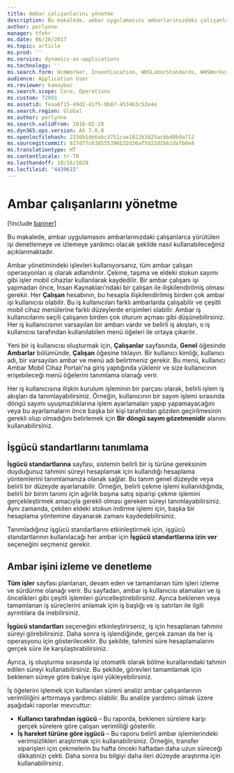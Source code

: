 ```yaml
---
title: Ambar çalışanlarını yönetme
description: Bu makalede, ambar uygulamasını ambarlarınızdaki çalışanlarca yürütülen işi denetlemeye ve izlemeye yardımcı olacak şekilde nasıl kullanabileceğiniz açıklanmaktadır.
author: perlynne
manager: tfehr
ms.date: 06/20/2017
ms.topic: article
ms.prod: ''
ms.service: dynamics-ax-applications
ms.technology: ''
ms.search.form: HcmWorker, InventLocation, WHSLaborStandards, WHSWorker, WHSWorkTable, WHSWorkTableListPage, WHSResetUserPassword
audience: Application User
ms.reviewer: kamaybac
ms.search.scope: Core, Operations
ms.custom: 72891
ms.assetid: feaa6f15-49d2-41f5-9b87-453463c52e4e
ms.search.region: Global
ms.author: perlynne
ms.search.validFrom: 2016-02-28
ms.dyn365.ops.version: AX 7.0.0
ms.openlocfilehash: 2156b5de6abc3751cae1822b3825acbbd0b9a712
ms.sourcegitcommit: 827d77c638555396b32d36af5d22d1b61dafb0e8
ms.translationtype: HT
ms.contentlocale: tr-TR
ms.lasthandoff: 10/16/2020
ms.locfileid: "4439615"
---
```

# <a name="manage-warehouse-workers"></a>Ambar çalışanlarını yönetme

[!include [banner](../includes/banner.md)]

Bu makalede, ambar uygulamasını ambarlarınızdaki çalışanlarca yürütülen işi denetlemeye ve izlemeye yardımcı olacak şekilde nasıl kullanabileceğiniz açıklanmaktadır.

Ambar yönetimindeki işlevleri kullanıyorsanız, tüm ambar çalışan operasyonları *iş* olarak adlandırılır. Çekme, taşıma ve eldeki stokun sayımı gibi işler mobil cihazlar kullanılarak kaydedilir. Bir ambar çalışanı işi yapmadan önce, İnsan Kaynakları'ndaki bir çalışan ile ilişkilendirilmiş olması gerekir. Her **Çalışan** hesabının, bu hesapla ilişkilendirilmiş birden çok ambar işi kullanıcısı olabilir. Bu iş kullanıcıları farklı ambarlarda çalışabilir ve çeşitli mobil cihaz menülerine farklı düzeylerde erişimleri olabilir. Ambar iş kullanıcılarını seçili çalışanın birden çok oturum açması gibi düşünebilirsiniz. Her iş kullanıcısının varsayılan bir ambarı vardır ve belirli iş akışları, o iş kullanıcısı tarafından kullanılabilen menü öğeleri ile ortaya çıkarılır. 

Yeni bir iş kullanıcısı oluşturmak için, **Çalışanlar** sayfasında, **Genel** öğesinde **Ambarlar** bölümünde, **Çalışan** öğesine tıklayın. Bir kullanıcı kimliği, kullanıcı adı, bir varsayılan ambar ve menü adı belirtmeniz gerekir. Bu menü, kullanıcı Ambar Mobil Cihaz Portalı'na giriş yaptığında yüklenir ve size kullanıcının erişebileceği menü öğelerini tanımlama olanağı verir. 

Her iş kullanıcısına ilişkin kurulum işleminin bir parçası olarak, belirli işlem iş akışları da tanımlayabilirsiniz. Örneğin, kullanıcının bir sayım işlemi sırasında döngü sayımı uyuşmazlıklarına işlem ayarlamaları yapıp yapamayacağını veya bu ayarlamaların önce başka bir kişi tarafından gözden geçirilmesinin gerekli olup olmadığını belirlemek için **Bir döngü sayım gözetmenidir** alanını kullanabilirsiniz.

## <a name="defining-labor-standards"></a>İşgücü standartlarını tanımlama
**İşgücü standartlarına** sayfası, sistemin belirli bir iş türüne gereksinim duyduğunuz tahmini süreyi hesaplamak için kullandığı hesaplama yöntemlerini tanımlamanıza olanak sağlar. Bu tanım genel düzeyde veya belirli bir düzeyde ayarlanabilir. Örneğin, belirli çekme işlemi kullanıldığında, belirli bir birim tanımı için ağırlık başına satış siparişi çekme işlemini gerçekleştirmek amacıyla gerekli olması gereken süreyi tanımlayabilirsiniz. Aynı zamanda, çekilen eldeki stokun indirme işlemi için, başka bir hesaplama yöntemine dayanarak zamanı kaydedebilirsiniz. 

Tanımladığınız işgücü standartlarını etkinleştirmek için, işgücü standartlarının kullanılacağı her ambar için **İşgücü standartlarına izin ver** seçeneğini seçmeniz gerekir.

## <a name="monitoring-and-controlling-warehouse-work"></a>Ambar işini izleme ve denetleme
**Tüm işler** sayfası planlanan, devam eden ve tamamlanan tüm işleri izleme ve sürdürme olanağı verir. Bu sayfadan, ambar iş kullanıcısı atamaları ve iş öncelikleri gibi çeşitli işlemleri güncelleştirebilirsiniz. Ayrıca beklenen veya tamamlanan iş süreçlerini anlamak için iş başlığı ve iş satırları ile ilgili ayrıntılara da inebilirsiniz. 

**İşgücü standartları** seçeneğini etkinleştirirseniz, iş için hesaplanan tahmini süreyi görebilirsiniz. Daha sonra iş işlendiğinde, gerçek zaman da her iş operasyonu için gösterilecektir. Bu şekilde, tahmini süre hesaplamalarını gerçek süre ile karşılaştırabilirsiniz. 

Ayrıca, iş oluşturma sırasında işi otomatik olarak bölme kurallarındaki tahmin edilen süreyi kullanabilirsiniz. Bu şekilde, görevleri tamamlamak için beklenen süreye göre bakiye işini yükleyebilirsiniz. 

İş öğelerini işlemek için kullanılan süreni analizi ambar çalışanlarının verimliliğini arttırmaya yardımcı olabilir. Bu analize yardımcı olmak üzere aşağıdaki raporlar mevcuttur:

-   **Kullanıcı tarafından işgücü** – Bu raporda, beklenen sürelere karşı gerçek sürelere göre çalışan verimliliği gösterilir.
-   **İş hareket türüne göre işgücü** – Bu raporu belirli ambar işlemlerindeki verimsizlikleri araştırmak için kullanabilirsiniz. Örneğin, transfer siparişleri için çekmelerin bu hafta önceki haftadan daha uzun süreceği dikkatinizi çekti. Daha sonra bu bilgiyi daha ileri düzeyde araştırma için kullanabilirsiniz.




